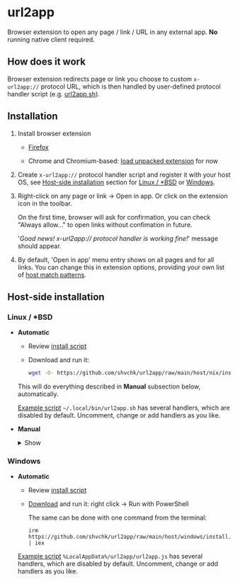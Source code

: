 # url2app

Browser extension to open any page / link / URL in any external app. **No** running native client required.

## How does it work

Browser extension redirects page or link you choose to custom `x-url2app://` protocol URL, which is then handled by user-defined protocol handler script (e.g. [url2app.sh](host/nix/url2app.sh)).


## Installation

1. Install browser extension

    - [Firefox](https://addons.mozilla.org/firefox/addon/url2app)

    - Chrome and Chromium-based: [load unpacked extension](https://developer.chrome.com/extensions/getstarted#unpacked) for now

2. Create `x-url2app://` protocol handler script and register it with your host OS, see [Host-side installation](#host-side-installation) section for [Linux / *BSD](#linux--bsd) or [Windows](#windows).

3. Right-click on any page or link → Open in app. Or click on the extension icon in the toolbar.

    On the first time, browser will ask for confirmation, you can check "Always allow..." to open links without confimation in future.

    '*Good news! x-url2app:// protocol handler is working fine!*' message should appear.

4. By default, 'Open in app' menu entry shows on all pages and for all links. You can change this in extension options, providing your own list of [host match patterns](https://developer.mozilla.org/docs/Mozilla/Add-ons/WebExtensions/Match_patterns).


## Host-side installation

### Linux / *BSD

- **Automatic**

  - Review [install script](host/nix/install.sh)

  - Download and run it:
    ```sh
    wget -O- https://github.com/shvchk/url2app/raw/main/host/nix/install.sh | bash
    ```

  This will do everything described in **Manual** subsection below, automatically.

  [Example script](host/nix/url2app.sh) `~/.local/bin/url2app.sh` has several handlers, which are disabled by default. Uncomment, change or add handlers as you like.

- **Manual**

  <details>
  <summary>Show</summary>

  - Create a script (e.g. `~/.local/bin/url2app.sh`) to redirect incoming links to actual apps, see [example `url2app.sh`](host/nix/url2app.sh)

  - Make it executable
    ```sh
    chmod +x ~/.local/bin/url2app.sh
    ```

  - Create a `.desktop` file (e.g. `~/.local/share/applications/url2app.desktop`) to run that script, see [example `url2app.desktop`](host/nix/url2app.desktop)

  - Register that `.desktop` file as a `x-url2app://` protocol handler:
    ```sh
    xdg-mime default ~/.local/share/applications/url2app.desktop x-scheme-handler/x-url2app
    ```

  - Rebuild database of MIME types handlers:
    ```sh
    update-desktop-database ~/.local/share/applications
    ```
  </details>


### Windows

- **Automatic**
  - Review [install script](host/windows/install.ps1)

  - [Download](https://github.com/shvchk/url2app/raw/main/host/windows/install.ps1) and run it: right click → Run with PowerShell

    The same can be done with one command from the terminal:
      ```pwsh
      irm https://github.com/shvchk/url2app/raw/main/host/windows/install.ps1 | iex
      ```

  [Example script](host/windows/url2app.js) `%LocalAppData%/url2app/url2app.js` has several handlers, which are disabled by default. Uncomment, change or add handlers as you like.
